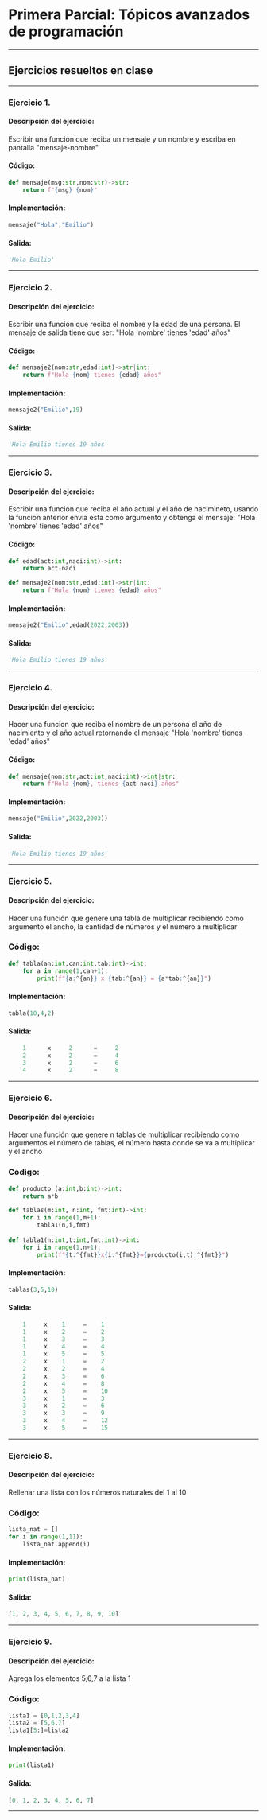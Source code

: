 # Primera Parcial: Tópicos avanzados de programación
---
## Ejercicios resueltos en clase
---
### Ejercicio 1.
#### Descripción del ejercicio:
Escribir una función que reciba un mensaje y un nombre y escriba en pantalla "mensaje-nombre"
#### Código:
```python
def mensaje(msg:str,nom:str)->str:
    return f"{msg} {nom}"
```
#### Implementación:
```python
mensaje("Hola","Emilio")
```
#### Salida:
```python
'Hola Emilio'
```
---
### Ejercicio 2.
#### Descripción del ejercicio:
Escribir una función que reciba el nombre y la edad de una persona. El mensaje de salida tiene que ser: "Hola 'nombre' tienes 'edad' años"
#### Código:
```python
def mensaje2(nom:str,edad:int)->str|int:
    return f"Hola {nom} tienes {edad} años"
```
#### Implementación:
```python
mensaje2("Emilio",19)
```
#### Salida:
```python
'Hola Emilio tienes 19 años'
```
---
### Ejercicio 3.
#### Descripción del ejercicio:
Escribir una función que reciba el año actual y el año de nacimineto, usando la funcion anterior envia esta como argumento y obtenga el mensaje: "Hola 'nombre' tienes 'edad' años"
#### Código:
```python
def edad(act:int,naci:int)->int:
    return act-naci

def mensaje2(nom:str,edad:int)->str|int:
    return f"Hola {nom} tienes {edad} años"
```
#### Implementación:
```python
mensaje2("Emilio",edad(2022,2003))
```
#### Salida:
```python
'Hola Emilio tienes 19 años'
```
---
### Ejercicio 4.
#### Descripción del ejercicio:
Hacer una funcion que reciba el nombre de un persona el año de nacimiento y el año actual retornando el mensaje "Hola 'nombre' tienes 'edad' años"
#### Código:
```python
def mensaje(nom:str,act:int,naci:int)->int|str:
    return f"Hola {nom}, tienes {act-naci} años"
```
#### Implementación:
```python
mensaje("Emilio",2022,2003))
```
#### Salida:
```python
'Hola Emilio tienes 19 años'
```
---
### Ejercicio 5.
#### Descripción del ejercicio:
Hacer una función que genere una tabla de multiplicar recibiendo como argumento el ancho, la cantidad de números y el número a multiplicar
### Código:
```python
def tabla(an:int,can:int,tab:int)->int:
    for a in range(1,can+1):
        print(f"{a:^{an}} x {tab:^{an}} = {a*tab:^{an}}") 
```
#### Implementación:
```python
tabla(10,4,2)
```
#### Salida:
```python
    1      x     2      =     2     
    2      x     2      =     4     
    3      x     2      =     6     
    4      x     2      =     8    
```
---
### Ejercicio 6.
#### Descripción del ejercicio:
Hacer una función que genere n tablas de multiplicar recibiendo como argumentos el número de tablas, el número hasta donde se va a multiplicar y el ancho
### Código:
```python
def producto (a:int,b:int)->int:
    return a*b

def tablas(m:int, n:int, fmt:int)->int:
    for i in range(1,m+1):
        tabla1(n,i,fmt)
    
def tabla1(n:int,t:int,fmt:int)->int:
    for i in range(1,n+1):
        print(f"{t:^{fmt}}x{i:^{fmt}}={producto(i,t):^{fmt}}")
```
#### Implementación:
```python
tablas(3,5,10)
```
#### Salida:
```python
    1     x    1     =    1     
    1     x    2     =    2     
    1     x    3     =    3     
    1     x    4     =    4     
    1     x    5     =    5     
    2     x    1     =    2     
    2     x    2     =    4     
    2     x    3     =    6     
    2     x    4     =    8     
    2     x    5     =    10    
    3     x    1     =    3     
    3     x    2     =    6     
    3     x    3     =    9     
    3     x    4     =    12    
    3     x    5     =    15     
```
---
### Ejercicio 8.
#### Descripción del ejercicio:
Rellenar una lista con los números naturales del 1 al 10
### Código:
```python
lista_nat = []
for i in range(1,11):
    lista_nat.append(i)
```
#### Implementación:
```python
print(lista_nat)
```
#### Salida:
```python
[1, 2, 3, 4, 5, 6, 7, 8, 9, 10]
```
---
### Ejercicio 9.
#### Descripción del ejercicio:
Agrega los elementos 5,6,7 a la lista 1
### Código:
```python
lista1 = [0,1,2,3,4]
lista2 = [5,6,7]
lista1[5:]=lista2
```
#### Implementación:
```python
print(lista1)
```
#### Salida:
```python
[0, 1, 2, 3, 4, 5, 6, 7]
```
---
